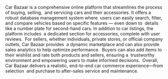 Car Bazaar is a comprehensive online platform that streamlines the process of buying, selling,‬
‭ and servicing cars and their accessories. It offers a robust database management system where‬
‭ users can easily search, filter, and compare vehicles based on specific features — even down to‬
‭ details like a number plate for second-hand cars. In addition to car listings, the platform includes‬
‭ a dedicated section for accessories, complete with user reviews.‬
‭ For sellers, whether individuals, private stores, or official company outlets, Car Bazaar provides‬
‭ a dynamic marketplace and can also provide sales analytics to help optimize performance.‬
‭ Buyers can also add items to their wishlist and rate both products and sellers, ensuring a‬
‭ trustworthy environment and empowering users to make informed decisions.‬
‭ Overall, Car Bazaar delivers a realistic, end-to-end car commerce experience—from selection‬
‭ and purchase to after-sales service and maintenance.‬
‭
